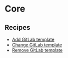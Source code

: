 # Core

## Recipes

* [Add GitLab template](./addtemplate.md)
* [Change GitLab template](./changetemplate.md)
* [Remove GitLab template](./removetemplate.md)


